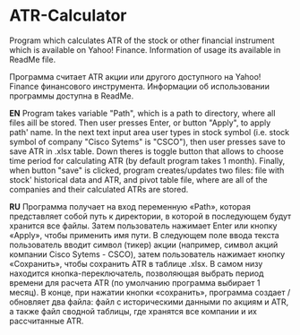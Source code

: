 # ATR-Calculator
Program which calculates ATR of the stock or other financial instrument which is available on Yahoo! Finance. Information of usage its available in ReadMe file.

Программа считает ATR акции или другого доступного на Yahoo! Finance финансового инструмента. Информации об использовании программы доступна в ReadMe.

**EN**
Program takes variable "Path", which is a path to directory, where all files aill be stored. Then user presses Enter, or button "Apply", to apply path' name. In the next text input area user types in stock symbol (i.e. stock symbol of company "Cisco Sytems" is "CSCO"), then user presses save to save ATR in .xlsx table. Down theres is toggle button that allows to choose time period for calculating ATR (by default program takes 1 month). Finally, when button "save" is clicked, program creates/updates two files: file with stock' historical data and ATR, and pivot table file, where are all of the companies and their calculated ATRs are stored.

**RU**
Программа получает на вход переменную «Path», которая представляет собой путь к директории, в которой в последующем будут хранится все файлы. Затем пользователь нажимает Enter или кнопку «Apply», чтобы применить имя пути. В следующем поле ввода текста пользователь вводит символ (тикер) акции (например, символ акций компании Cisco Sytems - CSCO), затем пользователь нажимает кнопку «Сохранить», чтобы сохранить ATR в таблице .xlsx. В самом низу находится кнопка-переключатель, позволяющая выбрать период времени для расчета ATR (по умолчанию программа выбирает 1 месяц). В конце, при нажатии кнопки «сохранить», программа создает / обновляет два файла: файл с историческими данными по акциям и ATR, а также файл сводной таблицы, где хранятся все компании и их рассчитанные ATR.
